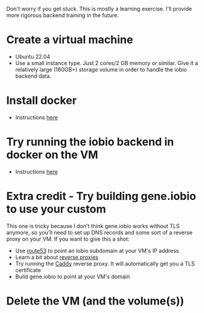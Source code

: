 Don't worry if you get stuck. This is mostly a learning exercise. I'll provide more rigorous backend training in the future.

# Create a virtual machine

* Ubuntu 22.04
* Use a small instance type. Just 2 cores/2 GB memory or similar. Give it a relatively large (160GB+) storage volume in order to handle the iobio backend data.


# Install docker

* Instructions [here](https://docs.docker.com/engine/install/ubuntu/#install-using-the-repository)


# Try running the iobio backend in docker on the VM

* Instructions [here](https://github.com/iobio/iobio-gru-backend)

# Extra credit - Try building gene.iobio to use your custom

This one is tricky because I don't think gene.iobio works without TLS anymore, so you'll need to set up DNS records and some sort of a reverse proxy on your VM. If you want to give this a shot:

* Use [route53](https://aws.amazon.com/route53/) to point an iobio subdomain at your VM's IP address
* Learn a bit about [reverse proxies](https://www.cloudflare.com/learning/cdn/glossary/reverse-proxy/)
* Try running the [Caddy](https://caddyserver.com/) reverse proxy. It will automatically get you a TLS certificate
* Build gene.iobio to point at your VM's domain

# Delete the VM (and the volume(s))
